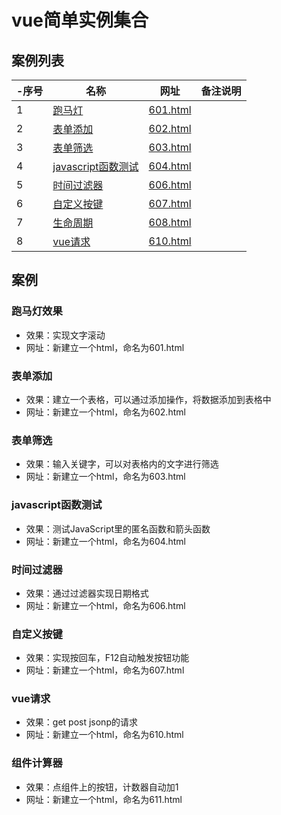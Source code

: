 # vue简单实例集合
 
## 案例列表

|-序号|名称|网址|备注说明|
|--|--|--|--|
|1|[跑马灯](#跑马灯效果)|[601.html](pages/601.html)|
|2|[表单添加](#表单添加)|[602.html](pages/602.html)|
|3|[表单筛选](#表单筛选)|[603.html](pages/603.html)|
|4|[javascript函数测试](#javascript函数测试)|[604.html](pages/604.html)|
|5|[时间过滤器](#时间过滤器)|[606.html](pages/606.html)|
|6|[自定义按键](#自定义按键)|[607.html](pages/607.html)|
|7|[生命周期](#生命周期)|[608.html](pages/608.html)|
|8|[vue请求](#vue请求)|[610.html](pages/610.html)|

## 案例

### 跑马灯效果

+ 效果：实现文字滚动
+ 网址：新建立一个html，命名为601.html

### 表单添加

+ 效果：建立一个表格，可以通过添加操作，将数据添加到表格中
+ 网址：新建立一个html，命名为602.html

### 表单筛选

+ 效果：输入关键字，可以对表格内的文字进行筛选
+ 网址：新建立一个html，命名为603.html

### javascript函数测试
+ 效果：测试JavaScript里的匿名函数和箭头函数
+ 网址：新建立一个html，命名为604.html

### 时间过滤器
+ 效果：通过过滤器实现日期格式
+ 网址：新建立一个html，命名为606.html

### 自定义按键
+ 效果：实现按回车，F12自动触发按钮功能
+ 网址：新建立一个html，命名为607.html

### vue请求
+ 效果：get post jsonp的请求
+ 网址：新建立一个html，命名为610.html

 
### 组件计算器
+ 效果：点组件上的按钮，计数器自动加1
+ 网址：新建立一个html，命名为611.html
